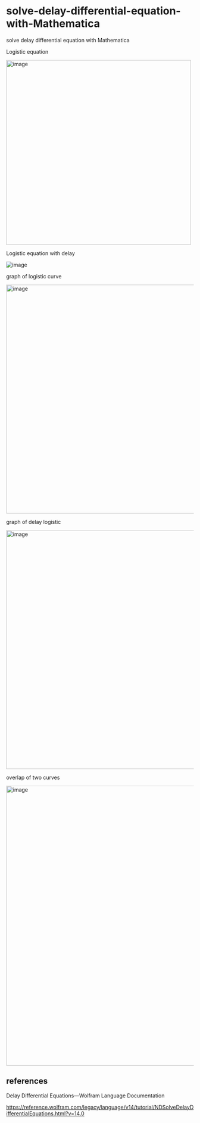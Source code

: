 # solve-delay-differential-equation-with-Mathematica
solve delay differential equation with Mathematica

Logistic equation

<img width="496" alt="image" src="https://github.com/user-attachments/assets/a0766672-4424-4e24-9c79-c83fde450d76">

Logistic equation with delay

![image](https://github.com/user-attachments/assets/795a4f07-2820-411f-9b73-fab391a84acf)


graph of logistic curve

<img width="614" alt="image" src="https://github.com/user-attachments/assets/c773adc2-836b-4e6e-9421-42bc16fd9dbc">

graph of delay logistic

<img width="641" alt="image" src="https://github.com/user-attachments/assets/925305ae-c87a-4e83-b4c8-733742904666">

overlap of two curves

<img width="751" alt="image" src="https://github.com/user-attachments/assets/4d0eca2e-3073-484c-b7f2-ad46fddf95d0">

## references

Delay Differential Equations—Wolfram Language Documentation

https://reference.wolfram.com/legacy/language/v14/tutorial/NDSolveDelayDifferentialEquations.html?v=14.0
